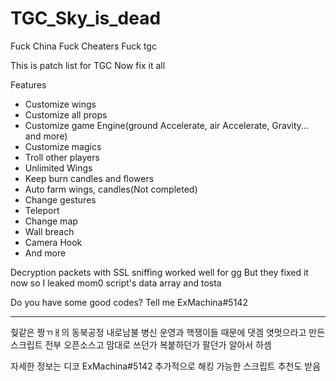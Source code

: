 # TGC_Sky_is_dead
Fuck China
Fuck Cheaters
Fuck tgc

This is patch list for TGC
Now fix it all

Features
- Customize wings
- Customize all props
- Customize game Engine(ground Accelerate, air Accelerate,  Gravity... and more)
- Customize magics
- Troll other players
- Unlimited Wings
- Keep burn candles and flowers
- Auto farm wings, candles(Not completed)
- Change gestures
- Teleport
- Change map
- Wall breach
- Camera Hook
- And more

Decryption packets with SSL sniffing worked well for gg
But they fixed it now so I leaked mom0 script's data array and tosta

Do you have some good codes?
Tell me ExMachina#5142


------------------------

줮같은 짱ㄲㅐ의 동북공정 내로남불 병신 운영과 핵쟁이들 때문에 댓겜 엿멋으라고 만든 스크립트
전부 오픈소스고 맘대로 쓰던가 복붙하던가 팔던가 알아서 하셈

자세한 정보는 디코 ExMachina#5142
추가적으로 해킹 가능한 스크립트 추천도 받음
